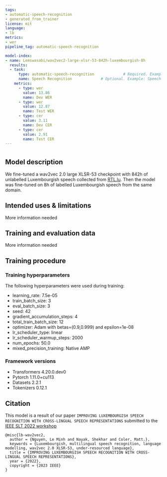```yaml
---
tags:
- automatic-speech-recognition
- generated_from_trainer
license: mit
language:
- lb
metrics:
- wer
pipeline_tag: automatic-speech-recognition

model-index:
- name: Lemswasabi/wav2vec2-large-xlsr-53-842h-luxembourgish-8h
  results:
  - task:
      type: automatic-speech-recognition             # Required. Example: automatic-speech-recognition
      name: Speech Recognition             # Optional. Example: Speech Recognition
    metrics:
      - type: wer
        value: 13.86
        name: Dev WER
      - type: wer 
        value: 12.87
        name: Test WER
      - type: cer
        value: 3.11
        name: Dev CER
      - type: cer 
        value: 2.91
        name: Test CER
---
```


<!-- This model card has been generated automatically according to the information the Trainer had access to. You
should probably proofread and complete it, then remove this comment. -->

# 

## Model description

We fine-tuned a wav2vec 2.0 large XLSR-53 checkpoint with 842h of unlabelled Luxembourgish speech
collected from [RTL.lu](https://www.rtl.lu/). Then the model was fine-tuned on 8h of labelled
Luxembourgish speech from the same domain.

## Intended uses & limitations

More information needed

## Training and evaluation data

More information needed

## Training procedure

### Training hyperparameters

The following hyperparameters were used during training:
- learning_rate: 7.5e-05
- train_batch_size: 3
- eval_batch_size: 3
- seed: 42
- gradient_accumulation_steps: 4
- total_train_batch_size: 12
- optimizer: Adam with betas=(0.9,0.999) and epsilon=1e-08
- lr_scheduler_type: linear
- lr_scheduler_warmup_steps: 2000
- num_epochs: 50.0
- mixed_precision_training: Native AMP

### Framework versions

- Transformers 4.20.0.dev0
- Pytorch 1.11.0+cu113
- Datasets 2.2.1
- Tokenizers 0.12.1

## Citation

This model is a result of our paper `IMPROVING LUXEMBOURGISH SPEECH RECOGNITION WITH CROSS-LINGUAL SPEECH REPRESENTATIONS` submitted to the [IEEE SLT 2022 workshop](https://slt2022.org/)

```
@misc{lb-wav2vec2,
  author = {Nguyen, Le Minh and Nayak, Shekhar and Coler, Matt.},
  keywords = {Luxembourgish, multilingual speech recognition, language modelling, wav2vec 2.0 XLSR-53, under-resourced language},
  title = {IMPROVING LUXEMBOURGISH SPEECH RECOGNITION WITH CROSS-LINGUAL SPEECH REPRESENTATIONS},
  year = {2022},
  copyright = {2023 IEEE}
}
```